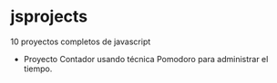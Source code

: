 # jsprojects
10 proyectos completos de javascript
* Proyecto Contador usando técnica Pomodoro para administrar el tiempo.

